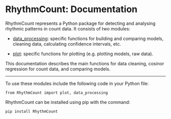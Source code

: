 # RhythmCount: Documentation
RhythmCount represents a Python package for detecting and analysing rhythmic patterns in count data. It consists of two modules:
* [data_processing](docs_data_processing.md): specific functions for building and comparing models, cleaning data, calculating confidence intervals, etc.

* [plot](docs_plot.md): specific functions for plotting (e.g. plotting models, raw data).

This documentation describes the main functions for data cleaning, cosinor regression for count data, and comparing models.

---------------------------
To use these modules include the following code in your Python file:

`from RhythmCount import plot, data_processing` 

RhythmCount can be installed using pip with the command:

`pip install RhythmCount`

